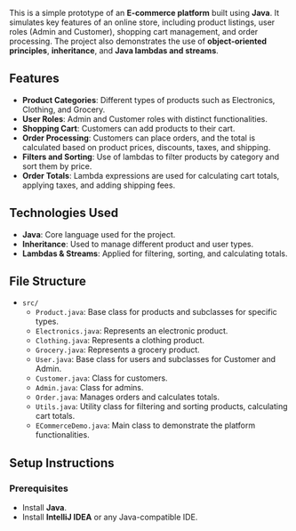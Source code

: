 This is a simple prototype of an **E-commerce platform** built using **Java**. It simulates key features of an online store, including product listings, user roles (Admin and Customer), shopping cart management, and order processing. The project also demonstrates the use of **object-oriented principles**, **inheritance**, and **Java lambdas and streams**.

## Features

- **Product Categories**: Different types of products such as Electronics, Clothing, and Grocery.
- **User Roles**: Admin and Customer roles with distinct functionalities.
- **Shopping Cart**: Customers can add products to their cart.
- **Order Processing**: Customers can place orders, and the total is calculated based on product prices, discounts, taxes, and shipping.
- **Filters and Sorting**: Use of lambdas to filter products by category and sort them by price.
- **Order Totals**: Lambda expressions are used for calculating cart totals, applying taxes, and adding shipping fees.

## Technologies Used

- **Java**: Core language used for the project.
- **Inheritance**: Used to manage different product and user types.
- **Lambdas & Streams**: Applied for filtering, sorting, and calculating totals.

## File Structure

- `src/`
  - `Product.java`: Base class for products and subclasses for specific types.
  - `Electronics.java`: Represents an electronic product.
  - `Clothing.java`: Represents a clothing product.
  - `Grocery.java`: Represents a grocery product.
  - `User.java`: Base class for users and subclasses for Customer and Admin.
  - `Customer.java`: Class for customers.
  - `Admin.java`: Class for admins.
  - `Order.java`: Manages orders and calculates totals.
  - `Utils.java`: Utility class for filtering and sorting products, calculating cart totals.
  - `ECommerceDemo.java`: Main class to demonstrate the platform functionalities.

## Setup Instructions

### Prerequisites

- Install **Java**.
- Install **IntelliJ IDEA** or any Java-compatible IDE.
